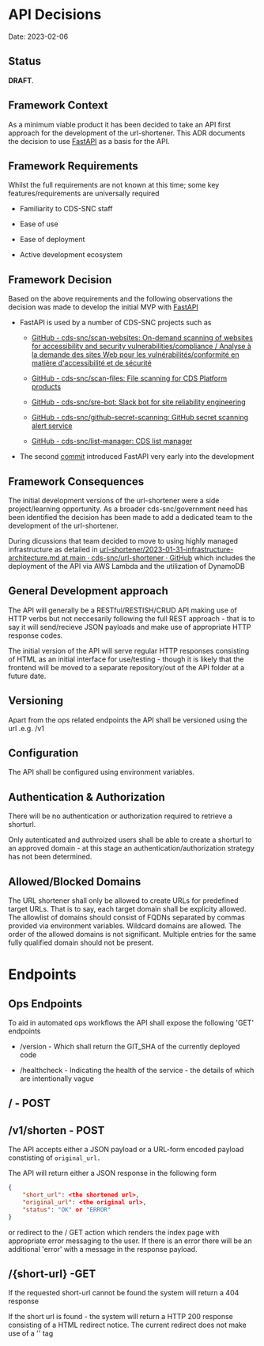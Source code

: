 # API Decisions

Date: 2023-02-06

## Status

**DRAFT**.

## Framework Context

As a minimum viable product it has been decided to take an API first approach for the development of the url-shortener. This ADR documents the decision to use [FastAPI](https://fastapi.tiangolo.com) as a basis for the API.

## Framework Requirements

Whilst the full requirements are not known at this time; some key features/requirements are universally required

- Familiarity to CDS-SNC staff

- Ease of use

- Ease of deployment

- Active development ecosystem

## Framework Decision

Based on the above requirements and the following observations the decision was made to develop the initial MVP with [FastAPI](https://fastapi.tiangolo.com)

- FastAPI is used by a number of CDS-SNC projects such as
  
  - [GitHub - cds-snc/scan-websites: On-demand scanning of websites for accessibility and security vulnerabilities/compliance / Analyse à la demande des sites Web pour les vulnérabilités/conformité en matière d&#39;accessibilité et de sécurité](https://github.com/cds-snc/scan-websites)
  
  - [GitHub - cds-snc/scan-files: File scanning for CDS Platform products](https://github.com/cds-snc/scan-files)
  
  - [GitHub - cds-snc/sre-bot: Slack bot for site reliability engineering](https://github.com/cds-snc/sre-bot)
  
  - [GitHub - cds-snc/github-secret-scanning: GitHub secret scanning alert service](https://github.com/cds-snc/github-secret-scanning)
  
  - [GitHub - cds-snc/list-manager: CDS list manager](https://github.com/cds-snc/list-manager)

- The second [commit](https://github.com/cds-snc/url-shortener/commit/ad07b0e556725da102665361fc90f90503bc783a) introduced FastAPI very early into the development

## Framework Consequences

The initial development versions of the url-shortener were a side project/learning opportunity. As a broader cds-snc/government need has been identified the decision has been made to add a dedicated team to the development of the url-shortener.

During dicussions that team decided to move to using highly managed infrastructure as detailed in [url-shortener/2023-01-31-infrastructure-architecture.md at main · cds-snc/url-shortener · GitHub](https://github.com/cds-snc/url-shortener/blob/main/adr/2023-01-31-infrastructure-architecture.md) which includes the deployment of the API via AWS Lambda and the utilization of DynamoDB

## General Development approach

The API will generally be a RESTful/RESTISH/CRUD API making use of HTTP verbs but not neccesarily following the full REST approach - that is to say it will send/recieve JSON payloads and make use of appropriate HTTP response codes.

The initial version of the API will serve regular HTTP responses consisting of HTML as an initial interface for use/testing - though it is likely that the frontend will be moved to a separate repository/out of the API folder at a future date.

## Versioning

Apart from the ops related endpoints the API shall be versioned using the url .e.g. /v1

## Configuration

The API shall be configured using environment variables.

## Authentication & Authorization

There will be no authentication or authorization required to retrieve a shorturl.

Only autenticated and authroized users shall be able to create a shorturl to an approved domain - at this stage an authentication/authorization strategy has not been determined.

## Allowed/Blocked Domains

The URL shortener shall only be allowed to create URLs for predefined target URLs. That is to say, each target domain shall be explicity allowed. The allowlist of domains should consist of FQDNs separated by commas provided via environment variables. Wildcard domains are allowed. The order of the allowed domains is not significant. Multiple entries for the same fully qualified domain should not be present.

# Endpoints

## Ops Endpoints

To aid in automated ops workflows the API shall expose the following 'GET' endpoints

* /version - Which shall return the GIT_SHA of the currently deployed code

* /healthcheck - Indicating the health of the service - the details of which are intentionally vague

## / - POST

## /v1/shorten - POST

The API accepts either a JSON payload or a URL-form encoded payload constisting of `original_url.`



The API will return either a JSON response in the following form

```json
{
    "short_url": <the shortened url>,
    "original_url": <the original url>,
    "status": "OK" or "ERROR"
}
```

or redirect to the / GET action which renders the index page with appropriate error messaging to the user. If there is an error there will be an additional 'error' with a message in the response payload.



## /{short-url} -GET

If the requested short-url cannot be found the system will return a 404 response

If the short url is found - the system will return a HTTP 200 response consisting of a HTML redirect notice. The current redirect does not make use of a '<meta http-equiv="refresh" content="10; url='https://canada.ca'" />' tag
